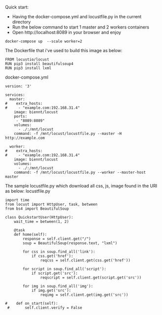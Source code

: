 Quick start:
- Having the docker-compose.yml and locustfile.py in the current directory
- Run the below command to start 1 master and 2 workers containers
- Open http://localhost:8089 in your browser and enjoy 

```
docker-compose up  --scale worker=2
```
The Dockerfile that i've used to build this image as below:
```
FROM locustio/locust
RUN pip3 install beautifulsoup4
RUN pip3 install lxml
```
docker-compose.yml
```
version: '3'

services:
  master:
#    extra_hosts:
#     - "example.com:192.168.31.4"
    image: biennt/locust
    ports:
     - "8089:8089"
    volumes:
      - ./:/mnt/locust
    command: -f /mnt/locust/locustfile.py --master -H http://example.com

  worker:
#    extra_hosts:
#     - "example.com:192.168.31.4"
    image: biennt/locust
    volumes:
      - ./:/mnt/locust
    command: -f /mnt/locust/locustfile.py --worker --master-host master
```
The sample locustfile.py which download all css, js, image found in the URI as below:
locustfile.py
```
import time
from locust import HttpUser, task, between
from bs4 import BeautifulSoup

class QuickstartUser(HttpUser):
    wait_time = between(1, 2)

    @task
    def home(self):
        response = self.client.get("/")
        soup = BeautifulSoup(response.text, "lxml")

        for css in soup.find_all('link'):
            if css.get('href'):
                reqcss = self.client.get(css.get('href'))

        for script in soup.find_all('script'):
            if script.get('src'):
                reqscript = self.client.get(script.get('src'))

        for img in soup.find_all('img'):
            if img.get('src'):
                reqimg = self.client.get(img.get('src'))

#    def on_start(self):
 #       self.client.verify = False
```
